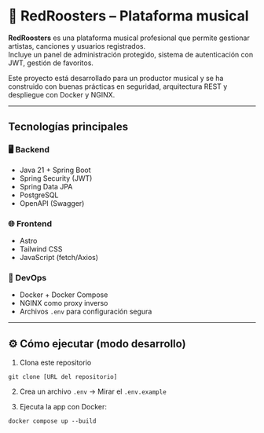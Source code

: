 # 🎵 RedRoosters – Plataforma musical

**RedRoosters** es una plataforma musical profesional que permite gestionar artistas, canciones y usuarios registrados.  
Incluye un panel de administración protegido, sistema de autenticación con JWT, gestión de favoritos.

Este proyecto está desarrollado para un productor musical y se ha construido con buenas prácticas en seguridad, arquitectura REST y despliegue con Docker y NGINX.

---

## Tecnologías principales

### 🖥️ Backend
- Java 21 + Spring Boot
- Spring Security (JWT)
- Spring Data JPA
- PostgreSQL
- OpenAPI (Swagger)

### 🌐 Frontend
- Astro
- Tailwind CSS
- JavaScript (fetch/Axios)

### 🧰 DevOps
- Docker + Docker Compose
- NGINX como proxy inverso
- Archivos `.env` para configuración segura

---

## ⚙️ Cómo ejecutar (modo desarrollo)

1. Clona este repositorio
```
git clone [URL del repositorio]
```
2. Crea un archivo `.env` -> Mirar el `.env.example`


3. Ejecuta la app con Docker:
```
docker compose up --build
```
